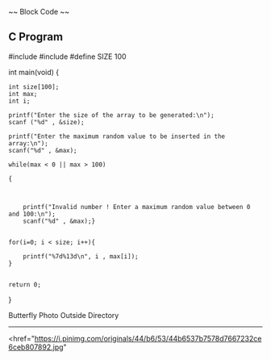 
~~ Block Code ~~

<h2> C Program </h2>
    #include <stdio.h>
    #include <time.h>
    #define SIZE 100

int main(void)
{


    int size[100];
    int max;
    int i;

    printf("Enter the size of the array to be generated:\n");
    scanf ("%d" , &size);

    printf("Enter the maximum random value to be inserted in the array:\n");
    scanf("%d" , &max);

    while(max < 0 || max > 100)

    {



        printf("Invalid number ! Enter a maximum random value between 0 and 100:\n");
        scanf("%d" , &max);}


    for(i=0; i < size; i++){

        printf("%7d%13d\n", i , max[i]);
    }


    return 0;

}

Butterfly Photo Outside Directory
* * *
<href="https://i.pinimg.com/originals/44/b6/53/44b6537b7578d7667232ce6ceb807892.jpg"
